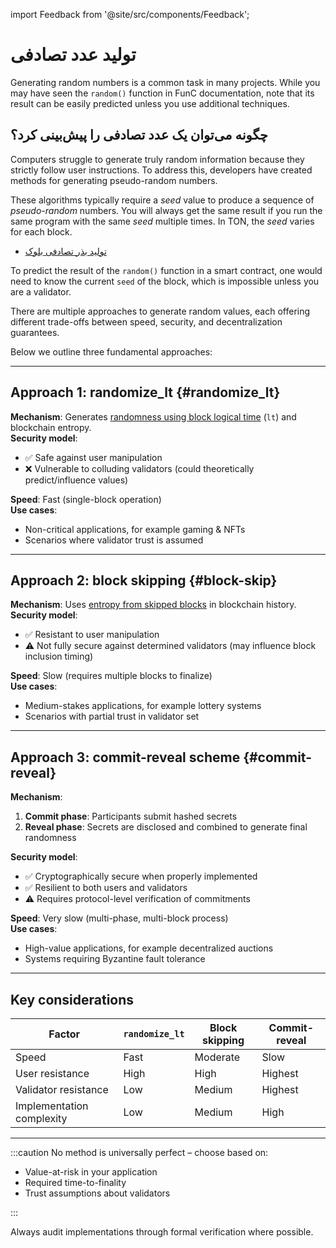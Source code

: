 import Feedback from '@site/src/components/Feedback';

# تولید عدد تصادفی

Generating random numbers is a common task in many projects. While you may have seen the `random()` function in FunC documentation, note that its result can be easily predicted unless you use additional techniques.

## چگونه می‌توان یک عدد تصادفی را پیش‌بینی کرد؟

Computers struggle to generate truly random information because they strictly follow user instructions. To address this, developers have created methods for generating pseudo-random numbers.

These algorithms typically require a *seed* value to produce a sequence of *pseudo-random* numbers. You will always get the same result if you run the same program with the same *seed* multiple times. In TON, the *seed* varies for each block.

- [تولید بذر تصادفی بلوک](/v3/guidelines/smart-contracts/security/random)

To predict the result of the `random()` function in a smart contract, one would need to know the current `seed` of the block, which is impossible unless you are a validator.

There are multiple approaches to generate random values, each offering different trade-offs between speed, security, and decentralization guarantees.

Below we outline three fundamental approaches:

---

## Approach 1: randomize_lt {#randomize_lt}

**Mechanism**: Generates [randomness using block logical time](https://docs.ton.org/v3/guidelines/smart-contracts/security/ton-hack-challenge-1/#4-lottery) (`lt`) and blockchain entropy.\
**Security model**:

- ✅ Safe against user manipulation
- ❌ Vulnerable to colluding validators (could theoretically predict/influence values)

**Speed**: Fast (single-block operation)\
**Use cases**:

- Non-critical applications, for example gaming & NFTs
- Scenarios where validator trust is assumed

---

## Approach 2: block skipping {#block-skip}

**Mechanism**: Uses [entropy from skipped blocks](https://github.com/puppycats/ton-random?tab=readme-ov-file#ton-random) in blockchain history.\
**Security model**:

- ✅ Resistant to user manipulation
- ⚠️ Not fully secure against determined validators (may influence block inclusion timing)

**Speed**: Slow (requires multiple blocks to finalize)\
**Use cases**:

- Medium-stakes applications, for example lottery systems
- Scenarios with partial trust in validator set

---

## Approach 3: commit-reveal scheme {#commit-reveal}

**Mechanism**:

1. **Commit phase**: Participants submit hashed secrets
2. **Reveal phase**: Secrets are disclosed and combined to generate final randomness

**Security model**:

- ✅ Cryptographically secure when properly implemented
- ✅ Resilient to both users and validators
- ⚠️ Requires protocol-level verification of commitments

**Speed**: Very slow (multi-phase, multi-block process)\
**Use cases**:

- High-value applications, for example decentralized auctions
- Systems requiring Byzantine fault tolerance

---

## Key considerations

| Factor                    | `randomize_lt` | Block skipping | Commit-reveal |
| ------------------------- | -------------- | -------------- | ------------- |
| Speed                     | Fast           | Moderate       | Slow          |
| User resistance           | High           | High           | Highest       |
| Validator resistance      | Low            | Medium         | Highest       |
| Implementation complexity | Low            | Medium         | High          |

---

:::caution
No method is universally perfect – choose based on:

- Value-at-risk in your application
- Required time-to-finality
- Trust assumptions about validators

:::

Always audit implementations through formal verification where possible.

<Feedback />
